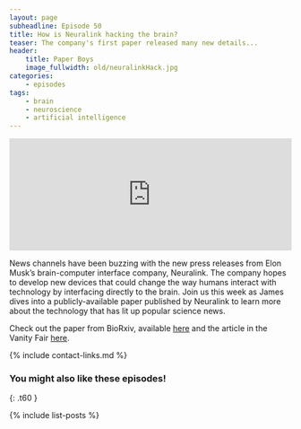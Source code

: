 ```yaml
---
layout: page
subheadline: Episode 50
title: How is Neuralink hacking the brain?
teaser: The company's first paper released many new details...
header:
    title: Paper Boys
    image_fullwidth: old/neuralinkHack.jpg
categories:
    - episodes
tags:
    - brain
    - neuroscience
    - artificial intelligence
---
```


<iframe src="https://pinecast.com/player/9bf90e04-7359-41fa-b463-5f210d4a0d3a?theme=thick" seamless height="200" style="border:0" class="pinecast-embed" frameborder="0" width="100%"></iframe>

News channels have been buzzing with the new press releases from Elon Musk’s brain-computer interface company, Neuralink. The company hopes to develop new devices that could change the way humans interact with technology by interfacing directly to the brain. Join us this week as James dives into a publicly-available paper published by Neuralink to learn more about the technology that has lit up popular science news.

Check out the paper from BioRxiv, available [here](https://www.biorxiv.org/content/10.1101/703801v1) and the article in the Vanity Fair [here](https://www.vanityfair.com/news/2019/07/elon-musk-neuralink-created-threads-to-weave-computer-into-your-brain).

{% include contact-links.md %}

### You might also like these episodes!
{: .t60 }

{% include list-posts %}
